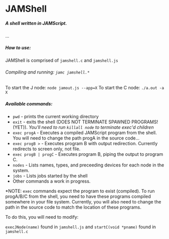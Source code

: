 # JAMShell
##### A shell written in JAMScript.  

... 

##### How to use: 
JAMShell is comprised of `jamshell.c` and `jamshell.js`

###### Compiling and running: `jamc jamshell.*`

To start the J node:
`node jamout.js --app=X` 
To start the C node:
`./a.out -a X`

##### Available commands:

- `pwd` - prints the current working directory
- `exit` - exits the shell (DOES NOT TERMINATE SPAWNED PROGRAMS! (YET)). *You'll need to run `killall node` to terminate exec'd children*
- `exec progA` - Executes a compiled JAMScript program from the shell. You will need to change the path progA in the source code...
- `exec progB >` - Executes program B with output redirection. Currently redirects to screen only, not file.
- `exec progB | progC` - Executes program B, piping the output to program C.
- `nodes` - Lists names, types, and preceeding devices for each node in the system.
- `jobs` - Lists jobs started by the shell
- Other commands a work in progress.


*NOTE: `exec` commands expect the program to exist (compiled). To run progA/B/C from the shell, you need to have these programs compiled somewhere in your file system. Currently, you will also need to change the path in the source code to match the location of these programs.

To do this, you will need to modify:

`execJNode(name)` found in `jamshell.js` and 
`startC(void *pname)` found in `jamshell.c`
